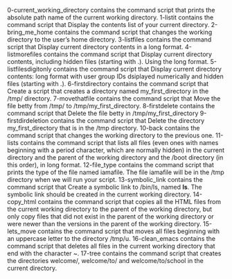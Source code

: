
0-current_working_directory contains the command script that prints the absolute path name of the current working directory.
1-listit contains the command script that Display the contents list of your current directory.
2-bring_me_home contains the command script that changes the working directory to the user’s home directory.
3-listfiles  contains the command script that Display current directory contents in a long format.
4-listmorefiles contains the command script that Display current directory contents, including hidden files (starting with .). Using the long format.
5-listfilesdigitonly contains the command script that Display current directory contents: long format with user group IDs dsiplayed numerically and hidden files (starting with .).
6-firstdirectory contains the command script that Create a script that creates a directory named my_first_directory in the /tmp/ directory.
7-movethatfile contains the command script that Move the file betty from /tmp/ to /tmp/my_first_directory.
8-firstdelete contains the command script that Delete the file betty in /tmp/my_first_directory
9-firstdirdeletion contains the command script that Delete the directory my_first_directory that is in the /tmp directory.
10-back contains the command script that changes the working directory to the previous one.
11-lists contains the command script that lists all files (even ones with names beginning with a period character, which are normally hidden) in the current directory and the parent of the working directory and the /boot directory (in this order), in long format.
12-file_type contains the command script that prints the type of the file named iamafile. The file iamafile will be in the /tmp directory when we will run your script.
13-symbolic_link contains the command script that Create a symbolic link to /bin/ls, named __ls__. The symbolic link should be created in the current working directory. 
14-copy_html contains the command script that copies all the HTML files from the current working directory to the parent of the working directory, but only copy files that did not exist in the parent of the working directory or were newer than the versions in the parent of the working directory.
15-lets_move contains the command script that moves all files beginning with an uppercase letter to the directory /tmp/u.
16-clean_emacs contains the command script that deletes all files in the current working directory that end with the character ~.
17-tree contains the command script that creates the directories welcome/, welcome/to/ and welcome/to/school in the current directory.
